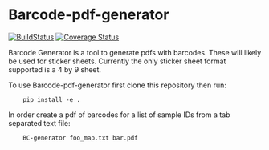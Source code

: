 Barcode-pdf-generator
====================

[![BuildStatus](https://travis-ci.org/johnchase/Barcode-pdf-generator.svg?branch=master)](https://travis-ci.org/johnchase/Barcode-pdf-generator)
[![Coverage Status](https://coveralls.io/repos/johnchase/Barcode-pdf-generator/badge.svg)](https://coveralls.io/r/johnchase/Barcode-pdf-generator)

Barcode Generator is a tool to generate pdfs with barcodes. These will likely be used for sticker sheets. Currently the only sticker sheet format supported is a 4 by 9 sheet.

To use Barcode-pdf-generator first clone this repository then run:

        pip install -e .

In order create a pdf of barcodes for a list of sample IDs from a tab separated text file:

        BC-generator foo_map.txt bar.pdf
